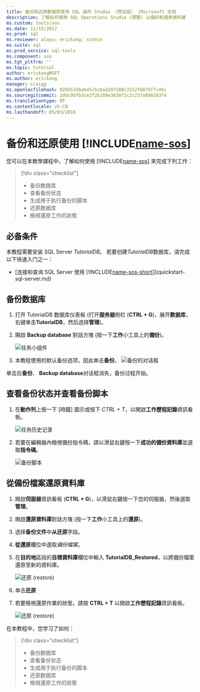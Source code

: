 ```yaml
---
title: 备份和还原数据库使用 SQL 操作 Studio （预览版） |Microsoft 文档
description: 了解如何使用 SQL Operations Studio (預覽) 以備份和還原資料庫
ms.custom: tools|sos
ms.date: 11/15/2017
ms.prod: sql
ms.reviewer: alayu; erickang; sstein
ms.suite: sql
ms.prod_service: sql-tools
ms.component: sos
ms.tgt_pltfrm: ''
ms.topic: tutorial
author: erickangMSFT
ms.author: erickang
manager: craigg
ms.openlocfilehash: 0285535beb45cbc6ad207280c3152fb875ffc46c
ms.sourcegitcommit: 2ddc0bfb3ce2f2b160e3638f1c2c237a898263f4
ms.translationtype: MT
ms.contentlocale: zh-CN
ms.lasthandoff: 05/03/2018
---
```

# <a name="backup-and-restore-using-includename-sosincludesname-sos-shortmd"></a>备份和还原使用 [!INCLUDE[name-sos](../includes/name-sos-short.md)]

您可以在本教學課程中，了解如何使用 [!INCLUDE[name-sos](../includes/name-sos-short.md)] 來完成下列工作：
> [!div class="checklist"]
> * 备份数据库 
> * 查看备份状态
> * 生成用于执行备份的脚本
> * 还原数据库
> * 檢視還原工作的狀態

## <a name="prerequisites"></a>必备条件

本教程需要安装 SQL Server *TutorialDB*。 若要创建*TutorialDB*数据库，请完成以下快速入门之一：

- [连接和查询 SQL Server 使用 [!INCLUDE[name-sos-short](../includes/name-sos-short.md)]](quickstart-sql-server.md)


## <a name="backup-a-database"></a>备份数据库

1. 打开 TutorialDB 数据库仪表板 (打开**服务器**侧栏 (**CTRL + G**)，展开**数据库**，右键单击**TutorialDB**，然后选择**管理**)。 

2. 開啟 **Backup database** 對話方塊 (按一下**工作**小工具上的**備份**)。

   ![任务小组件](./media/tutorial-backup-restore-sql-server/tasks.png)

3. 本教程使用的默认备份选项，因此单击**备份**。
   ![备份的对话框](./media/tutorial-backup-restore-sql-server/backup-dialog.png)

单击后**备份**、 **Backup database**对话框消失，备份过程开始。

## <a name="view-the-backup-status-and-view-the-backup-script"></a>查看备份状态并查看备份脚本

1. 在**動作列**上按一下 [時鐘] 圖示或按下 *CTRL + T*，以開啟**工作歷程記錄**資訊看板。

   ![任务历史记录](./media/tutorial-backup-restore-sql-server/task-history.png)

2. 若要在編輯器內檢視備份指令碼，請以滑鼠右鍵按一下**成功的備份資料庫**並選取**指令碼**。

   ![备份脚本](./media/tutorial-backup-restore-sql-server/task-script.png) 

## <a name="restore-a-database-from-a-backup-file"></a>從備份檔案還原資料庫


1. 開啟**伺服器**資訊看板 (**CTRL + G**)，以滑鼠右鍵按一下您的伺服器，然後選取**管理**。 

2. 開啟**還原資料庫**對話方塊 (按一下**工作**小工具上的**還原**)。

2. 选择**备份文件**中**从还原**字段。 

3. **從還原**欄位中選取*備份檔案*。 

3. 在**目的地**區段的**目標資料庫**欄位中輸入 **TutorialDB_Restored**，以將備份檔案還原至新的資料庫。

   ![还原 (restore)](./media/tutorial-backup-restore-sql-server/restore.png)

4. 单击**还原**

5. 若要檢視還原作業的狀態，請按 **CTRL + T** 以開啟**工作歷程記錄**資訊看板。

   ![还原 (restore)](./media/tutorial-backup-restore-sql-server/task-history-restore.png)


在本教程中，您学习了如何：
> [!div class="checklist"]
> * 备份数据库 
> * 查看备份状态
> * 生成用于执行备份的脚本
> * 还原数据库
> * 檢視還原工作的狀態

